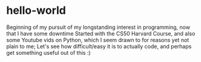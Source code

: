 # hello-world
Beginning of my pursuit of my longstanding interest in programming, now that I have some downtime
Started with the CS50 Harvard Course, and also some Youtube vids on Python, which I seem drawn to for reasons yet not plain to me; Let's see how difficult/easy it is to actually code, and perhaps get something useful out of this :)
